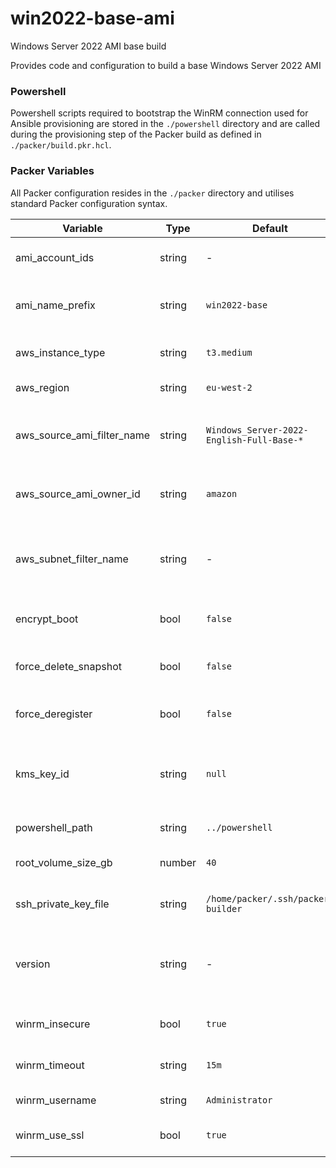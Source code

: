 # win2022-base-ami 

Windows Server 2022 AMI base build

Provides code and configuration to build a base Windows Server 2022 AMI

### Powershell

Powershell scripts required to bootstrap the WinRM connection used for Ansible provisioning are stored in the `./powershell` directory and are called during the provisioning step of the Packer build as defined in `./packer/build.pkr.hcl`.

### Packer Variables

All Packer configuration resides in the `./packer` directory and utilises standard Packer configuration syntax.

| Variable                   | Type   | Default                                   | Description                                                                                                                                               |
| -------------------------- | ------ | ----------------------------------------- | --------------------------------------------------------------------------------------------------------------------------------------------------------- |
| ami_account_ids            | string | -                                         | A list of account IDs that have access to launch the resulting AMI(s).                                                                                    |
| ami_name_prefix            | string | `win2022-base`                            | Prefix used for the name tags of resulting AMIs. The version will be appended to this.                                                                    |
| aws_instance_type          | string | `t3.medium`                               | AWS EC2 instance type used when building the AMI.                                                                                                         |
| aws_region                 | string | `eu-west-2`                               | The region in which the AMI will be built.                                                                                                                |
| aws_source_ami_filter_name | string | `Windows_Server-2022-English-Full-Base-*` | Source AMI filter string as per the DescribeImages API documentation. If multiple match, the latest image will be used.                                   |
| aws_source_ami_owner_id    | string | `amazon`                                  | The source AMI owner ID. Used in combination with `aws_source_ami_filter_name` to match the source AMI.                                                   |
| aws_subnet_filter_name     | string | -                                         | Subnet filter string as per the DescribeSubnets API documentation. If multiple match, the subnet with the greatest number of IPv4 addresses will be used. |
| encrypt_boot               | bool   | `false`                                   | Encrypts the bootable EBS volume using the appropriate KMS key.                                                                                           |
| force_delete_snapshot      | bool   | `false`                                   | Automatically delete snapshots associated with AMIs deregistered by `force_deregister`.                                                                   |
| force_deregister           | bool   | `false`                                   | Deregister an existing AMI if one with the same name exists.                                                                                              |
| kms_key_id                 | string | `null`                                    | The Id of the KMS key to use when `encrypt_boot` is enabled. The default KMS key is used if `encrypt_boot` is enabled but a key is not provided.          |
| powershell_path            | string | `../powershell`                           | Relative path to the Powershell scripts.                                                                                                                  |
| root_volume_size_gb        | number | `40`                                      | The EC2 instance root volume size in Gibibytes (GiB).                                                                                                     |
| ssh_private_key_file       | string | `/home/packer/.ssh/packer-builder`        | The path to the common Packer builder private SSH key.                                                                                                    |
| version                    | string | -                                         | Semantic version number for the AMI. Will be automatically appended to `ami_name_prefix` to tag the resulting AMI and snapshots.                          |
| winrm_insecure             | bool   | `true`                                    | Skips validation of the server's SSL certificate for WinRM connections.                                                                                   |
| winrm_timeout              | string | `15m`                                     | Sets the connection timeout value for the WinRM connection.                                                                                               |
| winrm_username             | string | `Administrator`                           | The local username to use for WinRM authentication.                                                                                                       |
| winrm_use_ssl              | bool   | `true`                                    | Connect to WinRM over the HTTPS endpoint on TCP port 5986                                                                                                 |
